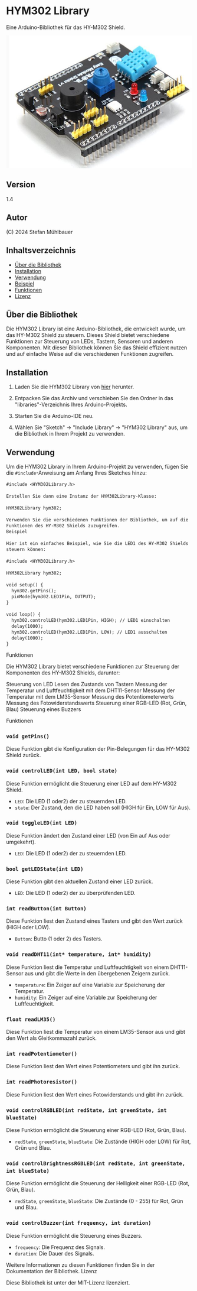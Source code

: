 # HYM302 Library

Eine Arduino-Bibliothek für das HY-M302 Shield.

![Image text](/HY-M302.jpg)

## Version

1.4

## Autor

(C) 2024 Stefan Mühlbauer

## Inhaltsverzeichnis

- [Über die Bibliothek](#über-die-bibliothek)
- [Installation](#installation)
- [Verwendung](#verwendung)
- [Beispiel](#beispiel)
- [Funktionen](#funktionen)
- [Lizenz](#lizenz)

## Über die Bibliothek

Die HYM302 Library ist eine Arduino-Bibliothek, die entwickelt wurde, um das HY-M302 Shield zu steuern. Dieses Shield bietet verschiedene Funktionen zur Steuerung von LEDs, Tastern, Sensoren und anderen Komponenten. Mit dieser Bibliothek können Sie das Shield effizient nutzen und auf einfache Weise auf die verschiedenen Funktionen zugreifen.

## Installation

1. Laden Sie die HYM302 Library von [hier](https://github.com/StMB2023/HYM302Library/archive/refs/heads/main.zip) herunter.

2. Entpacken Sie das Archiv und verschieben Sie den Ordner in das "libraries"-Verzeichnis Ihres Arduino-Projekts.

3. Starten Sie die Arduino-IDE neu.

4. Wählen Sie "Sketch" -> "Include Library" -> "HYM302 Library" aus, um die Bibliothek in Ihrem Projekt zu verwenden.

## Verwendung

Um die HYM302 Library in Ihrem Arduino-Projekt zu verwenden, fügen Sie die `#include`-Anweisung am Anfang Ihres Sketches hinzu:

```
#include <HYM302Library.h>

Erstellen Sie dann eine Instanz der HYM302Library-Klasse:

HYM302Library hym302;

Verwenden Sie die verschiedenen Funktionen der Bibliothek, um auf die Funktionen des HY-M302 Shields zuzugreifen.
Beispiel

Hier ist ein einfaches Beispiel, wie Sie die LED1 des HY-M302 Shields steuern können:

#include <HYM302Library.h>

HYM302Library hym302;

void setup() {
  hym302.getPins();
  pinMode(hym302.LED1Pin, OUTPUT);
}

void loop() {
  hym302.controlLED(hym302.LED1Pin, HIGH); // LED1 einschalten
  delay(1000);
  hym302.controlLED(hym302.LED1Pin, LOW); // LED1 ausschalten
  delay(1000);
}

```


Funktionen

Die HYM302 Library bietet verschiedene Funktionen zur Steuerung der Komponenten des HY-M302 Shields, darunter:

Steuerung von LED
Lesen des Zustands von Tastern
Messung der Temperatur und Luftfeuchtigkeit mit dem DHT11-Sensor
    Messung der Temperatur mit dem LM35-Sensor
    Messung des Potentiometerwerts
    Messung des Fotowiderstandswerts
    Steuerung einer RGB-LED (Rot, Grün, Blau)
    Steuerung eines Buzzers

Funktionen
### `void getPins()`

Diese Funktion gibt die Konfiguration der Pin-Belegungen für das HY-M302 Shield zurück.

### `void controlLED(int LED, bool state)`

Diese Funktion ermöglicht die Steuerung einer LED auf dem HY-M302 Shield.

- `LED`: Die LED (1 oder2) der zu steuernden LED.
- `state`: Der Zustand, den die LED haben soll (HIGH für Ein, LOW für Aus).

### `void toggleLED(int LED)`

Diese Funktion ändert den Zustand einer LED (von Ein auf Aus oder umgekehrt).

- `LED`: Die LED (1 oder2) der zu steuernden LED.

### `bool getLEDState(int LED)`

Diese Funktion gibt den aktuellen Zustand einer LED zurück.

- `LED`: Die LED (1 oder2) der zu überprüfenden LED.

### `int readButton(int Button)`

Diese Funktion liest den Zustand eines Tasters und gibt den Wert zurück (HIGH oder LOW).

- `Button`: Butto (1 oder 2) des Tasters.

### `void readDHT11(int* temperature, int* humidity)`

Diese Funktion liest die Temperatur und Luftfeuchtigkeit von einem DHT11-Sensor aus und gibt die Werte in den übergebenen Zeigern zurück.

- `temperature`: Ein Zeiger auf eine Variable zur Speicherung der Temperatur.
- `humidity`: Ein Zeiger auf eine Variable zur Speicherung der Luftfeuchtigkeit.

### `float readLM35()`

Diese Funktion liest die Temperatur von einem LM35-Sensor aus und gibt den Wert als Gleitkommazahl zurück.

### `int readPotentiometer()`

Diese Funktion liest den Wert eines Potentiometers und gibt ihn zurück.

### `int readPhotoresistor()`

Diese Funktion liest den Wert eines Fotowiderstands und gibt ihn zurück.

### `void controlRGBLED(int redState, int greenState, int blueState)`

Diese Funktion ermöglicht die Steuerung einer RGB-LED (Rot, Grün, Blau).

- `redState`, `greenState`, `blueState`: Die Zustände (HIGH oder LOW) für Rot, Grün und Blau.

### `void controlBrightnessRGBLED(int redState, int greenState, int blueState)`

Diese Funktion ermöglicht die Steuerung der Helligkeit einer RGB-LED (Rot, Grün, Blau).

- `redState`, `greenState`, `blueState`: Die Zustände (0 - 255) für Rot, Grün und Blau.


	
### `void controlBuzzer(int frequency, int duration)`

Diese Funktion ermöglicht die Steuerung eines Buzzers.

- `frequency`: Die Frequenz des Signals.
- `duration`: Die Dauer des Signals.

Weitere Informationen zu diesen Funktionen finden Sie in der Dokumentation der Bibliothek.
Lizenz

Diese Bibliothek ist unter der MIT-Lizenz lizenziert.
